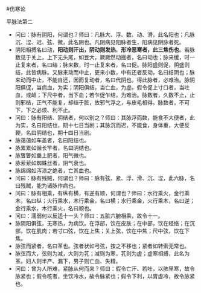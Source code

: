 #伤寒论 

平脉法第二


- 问曰：脉有阴阳，何谓也？师曰：凡脉大、浮、数、动、滑，此名阳也；凡脉沉、涩、迟、弦、微，此名阴也。凡阴病见阳脉者生，阳病见阴脉者死。
- 阴阳相搏名曰动，**阳动则汗出，阴动则发热**。**形冷恶寒者，此三焦伤也**。若脉数见于关上，上下无头尾，如豆大，厥厥然动摇者，名曰动也；脉来缓，时一止复来者，名曰结；脉来数，时一止复来者，名曰促。脉阳盛则促，阴盛则结，此皆病脉。又脉来动而中止，更来小数，中有还者反动，名曰结阴也；脉来动而中止，不能自还，因而复动者，名曰代阴也。得此脉者，必难治。脉阴阳俱促，当病血，为实；阴阳俱结，当亡血，为虚。假令促上寸口者，当吐血，或衄；下尺中者，当下血；若乍促乍结，为难治。脉数者，久数不止，止则邪结，正气不能复，却结于脏，故邪气浮之，与皮毛相得。脉数者，不可下，下之必烦、利不止。
- 问曰：脉有阳结、阴结者，何以别之？师曰：其脉浮而数，能食不大便者，此为实，名曰阳结也，期十七日当剧；其脉沉而迟，不能食，身体重，大便反鞕，名曰阴结也，期十四日当剧。
- 脉蔼蔼如车盖者，名曰阳结也。
- 脉累累如循长竿者，名曰阴结也。
- 脉瞥瞥如羹上肥者，阳气微也。
- 脉萦萦如蜘蛛丝者，阴气衰也。
- 脉绵绵如泻漆之绝者，亡其血也。
- 问曰：脉有残贼，何谓也？师曰：脉有弦、紧、浮、滑、沉、涩，此六脉，名曰残贼，能为诸脉作病也。
- 问曰：脉有相乘，有纵有横，有逆有顺，何谓也？师曰：水行乘火，金行乘木，名曰纵；火行乘水，木行乘金，名曰横；水行乘金，火行乘木，名曰逆；金行乘水，木行乘火，名曰顺也。
- 问曰：濡弱何以反适十一头？师曰：五脏六腑相乘，故令十一。
- 脉阴阳俱弦，无寒热，为病饮。在浮部，饮在皮肤；在中部，饮在经络；在沉部，饮在肌肉；若寸口弦，饮在上焦；关上弦，饮在中焦；尺中弦，饮在下焦。
- 脉弦而紧者，名曰革也。弦者状如弓弦，按之不移也；紧者如转索无常也。
- 脉弦而大，弦则为减，大则为芤；减则为寒，芤则为虚；虚寒相搏，此名为革。妇人则半产、漏下，男子则亡血、失精。
- 问曰：曾为人所难，紧脉从何而来？师曰：假令亡汗、若吐，以肺里寒，故令脉紧也；假令咳者，坐饮冷水，故令脉紧也；假令下利，以胃虚冷，故令脉紧也。
